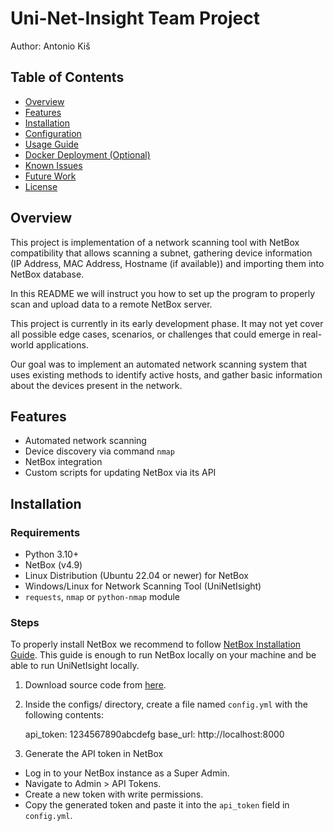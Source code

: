# Uni-Net-Insight Team Project

Author: Antonio Kiš

## Table of Contents

- [Overview](#overview)
- [Features](#features)
- [Installation](#installation)
- [Configuration](#configuration)
- [Usage Guide](#usage-guide)
- [Docker Deployment (Optional)](#docker-deployment-optional)
- [Known Issues](#known-issues)
- [Future Work](#future-work)
- [License](#license)

## Overview

This project is implementation of a network scanning tool with NetBox 
compatibility that allows scanning a subnet, gathering device information 
(IP Address, MAC Address, Hostname (if available)) and importing them into
NetBox database.

In this README we will instruct you how to set up the program to properly scan and upload
data to a remote NetBox server. 

This project is currently in its early development phase. 
It may not yet cover all possible edge cases, scenarios, or challenges 
that could emerge in real-world applications.

Our goal was to implement an automated network scanning system that uses
existing methods to identify active hosts, and gather basic information
about the devices present in the network.

## Features

- Automated network scanning
- Device discovery via command `nmap`
- NetBox integration
- Custom scripts for updating NetBox via its API

## Installation

### Requirements

- Python 3.10+
- NetBox (v4.9)
- Linux Distribution (Ubuntu 22.04 or newer) for NetBox
- Windows/Linux for Network Scanning Tool (UniNetIsight)
- `requests`, `nmap` or `python-nmap` module

### Steps

To properly install NetBox we recommend to follow [NetBox Installation Guide](https://netboxlabs.com/docs/netbox/en/stable/installation/3-netbox/).
This guide is enough to run NetBox locally on your machine and be able to run UniNetIsight locally.

1. Download source code from [here](https://github.com/Faraon40/UniNetInsight).
2. Inside the configs/ directory, create a file named `config.yml` with the following contents:



    api_token: 1234567890abcdefg
    base_url: http://localhost:8000



3. Generate the API token in NetBox
- Log in to your NetBox instance as a Super Admin.
- Navigate to Admin > API Tokens.
- Create a new token with write permissions.
- Copy the generated token and paste it into the `api_token` field in `config.yml`.